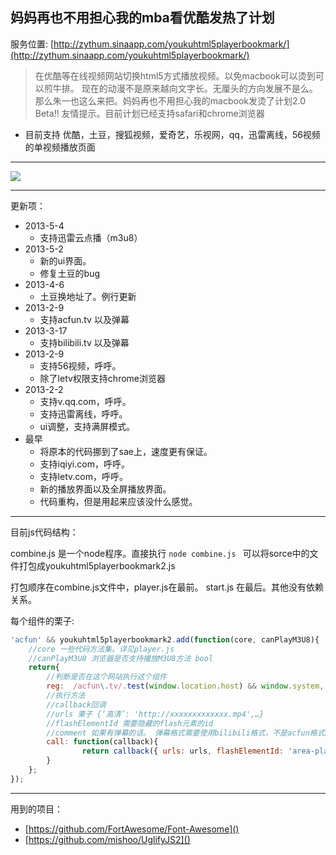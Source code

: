 妈妈再也不用担心我的mba看优酷发热了计划
---

服务位置: [http://zythum.sinaapp.com/youkuhtml5playerbookmark/](http://zythum.sinaapp.com/youkuhtml5playerbookmark/)

>在优酷等在线视频网站切换html5方式播放视频。以免macbook可以烫到可以煎牛排。
现在的动漫不是原来越向文字长。无厘头的方向发展不是么。那么朱一也这么来把。妈妈再也不用担心我的macbook发烫了计划2.0 Beta!!
友情提示。目前计划已经支持safari和chrome浏览器

+ 目前支持 优酷，土豆，搜狐视频，爱奇艺，乐视网，qq，迅雷离线，56视频 的单视频播放页面

---

![](http://ww4.sinaimg.cn/large/a74ecc4cjw1e4a7f4njqxj20mq0dzwgx.jpg)

---

更新项：
+ 2013-5-4
	+ 支持迅雷云点播（m3u8）
+ 2013-5-2
	+ 新的ui界面。
	+ 修复土豆的bug
+ 2013-4-6
	+ 土豆换地址了。例行更新
+ 2013-2-9
	+ 支持acfun.tv 以及弹幕
+ 2013-3-17
	+ 支持bilibili.tv 以及弹幕
+ 2013-2-9
	+ 支持56视频，呼呼。
	+ 除了letv权限支持chrome浏览器
+ 2013-2-2
	+ 支持v.qq.com，呼呼。
	+ 支持迅雷离线，呼呼。
	+ ui调整，支持满屏模式。
+ 最早
	+ 将原本的代码挪到了sae上，速度更有保证。
	+ 支持iqiyi.com，呼呼。
	+ 支持letv.com，呼呼。
	+ 新的播放界面以及全屏播放界面。
	+ 代码重构，但是用起来应该没什么感觉。

---

目前js代码结构：

combine.js 是一个node程序。直接执行 `node combine.js ` 可以将sorce中的文件打包成youkuhtml5playerbookmark2.js

打包顺序在combine.js文件中，player.js在最前。 start.js 在最后。其他没有依赖关系。

每个组件的栗子:

```javascript
'acfun' && youkuhtml5playerbookmark2.add(function(core, canPlayM3U8){
	//core 一些代码方法集。详见player.js
	//canPlayM3U8 浏览器是否支持播放M3U8方法 bool
	return{
		//判断是否在这个网站执行这个组件
		reg:  /acfun\.tv/.test(window.location.host) && window.system,
		//执行方法
		//callback回调
		//urls 栗子 {‘高清’: 'http://xxxxxxxxxxxxx.mp4',…}
		//flashElementId 需要隐藏的flash元素的id
		//comment 如果有弹幕的话。 弹幕格式需要使用bilibili格式，不是acfun格式。
		call: function(callback){			
				return callback({ urls: urls, flashElementId: 'area-player', comment: commentInfo });
		}
	};
});	
```

---

用到的项目：

+ [https://github.com/FortAwesome/Font-Awesome]()
+ [https://github.com/mishoo/UglifyJS2]()
